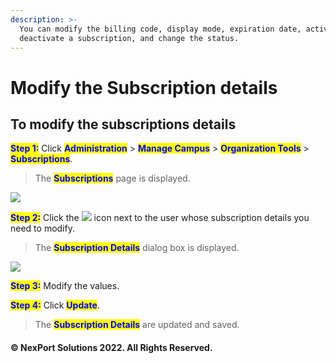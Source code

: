 ```yaml
---
description: >-
  You can modify the billing code, display mode, expiration date, activate or
  deactivate a subscription, and change the status.
---
```


# Modify the Subscription details

## **To modify the subscriptions details**

<mark style="color:blue;">**Step 1:**</mark>  Click <mark style="color:blue;">**Administration**</mark> > <mark style="color:blue;">**Manage Campus**</mark> > <mark style="color:blue;">**Organization Tools**</mark> > <mark style="color:blue;">**Subscriptions**</mark>.

> The <mark style="color:blue;">**Subscriptions**</mark> page is displayed.

![](https://www.nexportcampus.com/Content/Guides/aweb/Content/Resources/Images/OT\_Subscriptions/Subscriptions\_Modify\_550x170.png)

<mark style="color:blue;">**Step 2:**</mark>  Click the ![](https://www.nexportcampus.com/Content/Guides/aweb/Content/Resources/Images/Common\_Screens\_Icons/Edit.png) icon next to the user whose subscription details you need to modify.

> The <mark style="color:blue;">**Subscription Details**</mark> dialog box is displayed.

![](https://www.nexportcampus.com/Content/Guides/aweb/Content/Resources/Images/OT\_Subscriptions/Subscription\_Details.png)

<mark style="color:blue;">**Step 3:**</mark>  Modify the values.

<mark style="color:blue;">**Step 4:**</mark>  Click <mark style="color:blue;">**Update**</mark>.

> The <mark style="color:blue;">**Subscription Details**</mark> are updated and saved.

#### © NexPort Solutions 2022. All Rights Reserved.

